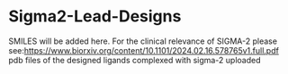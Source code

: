 # Sigma2-Lead-Designs
SMILES will be added here. 
For the clinical relevance of SIGMA-2 please see:https://www.biorxiv.org/content/10.1101/2024.02.16.578765v1.full.pdf
pdb files of the designed ligands complexed with sigma-2 uploaded
